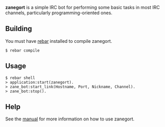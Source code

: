 **zanegort** is a simple IRC bot for performing some basic tasks in most IRC
channels, particularly programming-oriented ones.

## Building

You must have [rebar](https://github.com/rebar/rebar/#downloading) installed to
compile zanegort.

    $ rebar compile

## Usage

    $ rebar shell
    > application:start(zanegort).
    > zane_bot:start_link(Hostname, Port, Nickname, Channel).
    > zane_bot:stop().

## Help

See the [manual](https://github.com/mdippery/zanegort/wiki/Help) for more
information on how to use zanegort.
